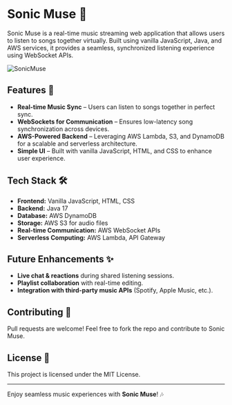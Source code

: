 # Sonic Muse 🎵
Sonic Muse is a real-time music streaming web application that allows users to listen to songs together virtually. Built using vanilla JavaScript, Java, and AWS services, it provides a seamless, synchronized listening experience using WebSocket APIs.

![SonicMuse](https://github.com/user-attachments/assets/c905d6b9-9a7e-4a72-9348-4d141e5621fe)

## Features 🚀
- **Real-time Music Sync** – Users can listen to songs together in perfect sync.
- **WebSockets for Communication** – Ensures low-latency song synchronization across devices.
- **AWS-Powered Backend** – Leveraging AWS Lambda, S3, and DynamoDB for a scalable and serverless architecture.
- **Simple UI** – Built with vanilla JavaScript, HTML, and CSS to enhance user experience.

## Tech Stack 🛠️
- **Frontend:** Vanilla JavaScript, HTML, CSS
- **Backend:** Java 17
- **Database:** AWS DynamoDB
- **Storage:** AWS S3 for audio files
- **Real-time Communication:** AWS WebSocket APIs
- **Serverless Computing:** AWS Lambda, API Gateway

## Future Enhancements ✨
- **Live chat & reactions** during shared listening sessions.
- **Playlist collaboration** with real-time editing.
- **Integration with third-party music APIs** (Spotify, Apple Music, etc.).

## Contributing 🤝
Pull requests are welcome! Feel free to fork the repo and contribute to Sonic Muse.

## License 📜
This project is licensed under the MIT License.

---

Enjoy seamless music experiences with **Sonic Muse**! 🎶
